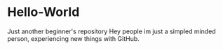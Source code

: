 # Hello-World
Just another beginner's repository
Hey people im just a simpled minded person, experiencing new things with GitHub.
